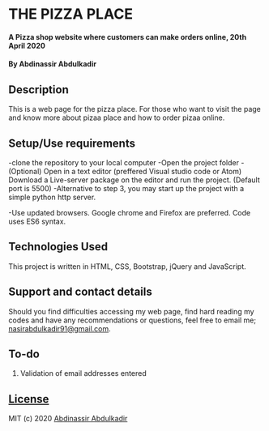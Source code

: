 # THE PIZZA PLACE
#### A Pizza shop website where customers can make orders online, 20th April 2020
#### By **Abdinassir Abdulkadir**
## Description
This is a web page for the pizza place. For those who want to visit the page and know more about pizaa place and how to order pizaa online. 


## Setup/Use requirements
-clone the repository to your local computer
-Open the project folder 
-(Optional) Open in a text editor (preffered Visual studio code or Atom)       Download a Live-server package on the editor and run the project.         (Default port is 5500)
-Alternative to step 3, you may start up the project with a simple python http server.

-Use updated browsers. Google chrome and Firefox are preferred. Code uses ES6 syntax.
## Technologies Used
This project is written in HTML, CSS, Bootstrap, jQuery and JavaScript.

## Support and contact details
Should you find difficulties accessing my web page, find hard reading my codes and have any recommendations or questions, feel free to email me; nasirabdulkadir91@gmail.com.

## To-do
1. Validation of email addresses entered

## [License](https://github.com/nasirabdulkadir91/Delani_studio_site/blob/gh-pages/LICENCE.md)
MIT (c) 2020 [Abdinassir Abdulkadir](https://github.com/nasirabdulkadir91)